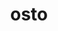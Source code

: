 ---
pid: RS157
title: osto
location_transcription: in front of A Children's Hosp.
zipcode: '19119'
outside_phl: 
neighborhood: Mount Airy
age: '81'
age_range: 70+
instagram: 
image_file_name: RS_157.jpg
proposal_transcription: Hope
topic: 
topic_summary: 
type: 
keywords_other: 
credit: Geo B. Luks
image_labels: 
twitter: 
facebook: 
permalink: "/monuments/rs157/"
layout: item-page
---